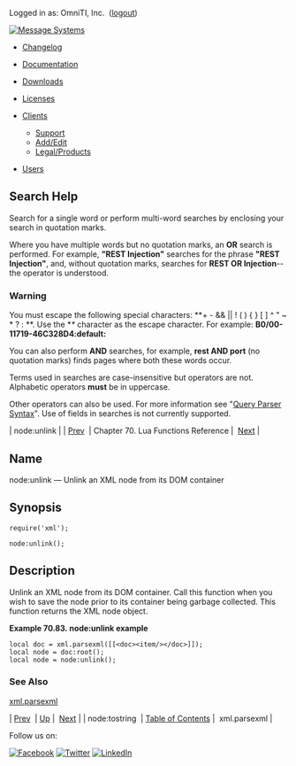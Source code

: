 Logged in as: OmniTI, Inc.  ([logout](https://support.messagesystems.com/logout.php))

[![Message Systems](https://support.messagesystems.com/images/ms-white205.png)](https://support.messagesystems.com/start.php) 

*   [Changelog](https://support.messagesystems.com/start.php?show=changelog)
*   [Documentation](https://support.messagesystems.com/docs/)
*   [Downloads](https://support.messagesystems.com/start.php)

*   [Licenses](https://support.messagesystems.com/license_summary.php)
*   <a href="">Clients</a>
    *   [Support](https://support.messagesystems.com/cs.php)
    *   [Add/Edit](https://support.messagesystems.com/edit_client.php)
    *   [Legal/Products](https://support.messagesystems.com/edit_products.php)
*   [Users](https://support.messagesystems.com/edit_customer.php)

## Search Help

Search for a single word or perform multi-word searches by enclosing your search in quotation marks.

Where you have multiple words but no quotation marks, an **OR** search is performed. For example, **"REST Injection"** searches for the phrase **"REST Injection"**, and, without quotation marks, searches for **REST OR Injection**--the operator is understood.

### Warning

You must escape the following special characters: **+ - && || ! ( ) { } [ ] ^ " ~ * ? : \**. Use the **\** character as the escape character. For example: **B0/00-11719-46C328D4\:default\:**

You can also perform **AND** searches, for example, **rest AND port** (no quotation marks) finds pages where both these words occur.

Terms used in searches are case-insensitive but operators are not. Alphabetic operators **must** be in uppercase.

Other operators can also be used. For more information see "[Query Parser Syntax](https://lucene.apache.org/core/old_versioned_docs/versions/3_0_0/queryparsersyntax.html)". Use of fields in searches is not currently supported.

| node:unlink |
| [Prev](lua.ref.xml.node_tostring.php)  | Chapter 70. Lua Functions Reference |  [Next](lua.ref.xml.parsexml.php) |

<a name="lua.ref.xml.node_unlink"></a>
## Name

node:unlink — Unlink an XML node from its DOM container

<a name="idp19499696"></a>
## Synopsis

`require('xml');`

`node:unlink();`

<a name="idp19502656"></a>
## Description

Unlink an XML node from its DOM container. Call this function when you wish to save the node prior to its container being garbage collected. This function returns the XML node object.

<a name="idp19504480"></a>

**Example 70.83. node:unlink example**

```
local doc = xml.parsexml([[<doc><item/></doc>]]);
local node = doc:root();
local node = node:unlink();
```

<a name="idp19506176"></a>
### See Also

[xml.parsexml](lua.ref.xml.parsexml.php "xml.parsexml")

| [Prev](lua.ref.xml.node_tostring.php)  | [Up](lua.function.details.php) |  [Next](lua.ref.xml.parsexml.php) |
| node:tostring  | [Table of Contents](index.php) |  xml.parsexml |

Follow us on:

[![Facebook](https://support.messagesystems.com/images/icon-facebook.png)](http://www.facebook.com/messagesystems) [![Twitter](https://support.messagesystems.com/images/icon-twitter.png)](http://twitter.com/#!/MessageSystems) [![LinkedIn](https://support.messagesystems.com/images/icon-linkedin.png)](http://www.linkedin.com/company/message-systems)